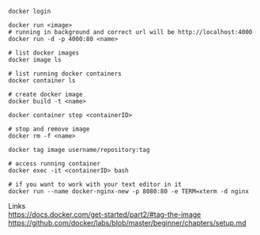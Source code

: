 ```
docker login

docker run <image>
# running in background and correct url will be http://localhost:4000
docker run -d -p 4000:80 <name>

# list docker images
docker image ls

# list running docker containers
docker container ls

# create docker image 
docker build -t <name>

docker container stop <containerID>

# stop and remove image
docker rm -f <name>

docker tag image username/repository:tag

# access running container
docker exec -it <containerID> bash

# if you want to work with your text editor in it 
docker run --name docker-nginx-new -p 8080:80 -e TERM=xterm -d nginx
```

Links   
https://docs.docker.com/get-started/part2/#tag-the-image   
https://github.com/docker/labs/blob/master/beginner/chapters/setup.md
